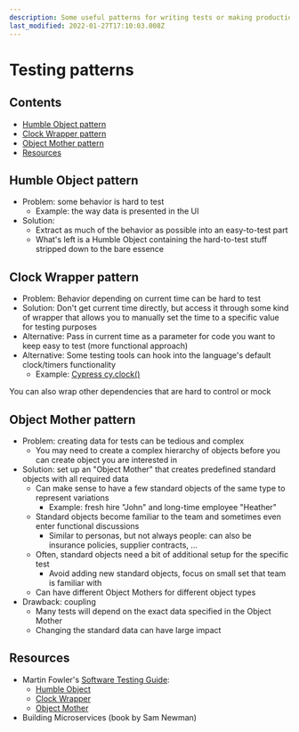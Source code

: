 ```yaml
---
description: Some useful patterns for writing tests or making production code more testable
last_modified: 2022-01-27T17:10:03.008Z
---
```


# Testing patterns

## Contents

-   [Humble Object pattern](#humble-object-pattern)
-   [Clock Wrapper pattern](#clock-wrapper-pattern)
-   [Object Mother pattern](#object-mother-pattern)
-   [Resources](#resources)

## Humble Object pattern

-   Problem: some behavior is hard to test
    -   Example: the way data is presented in the UI
-   Solution:
    -   Extract as much of the behavior as possible into an easy-to-test part
    -   What's left is a Humble Object containing the hard-to-test stuff stripped down to the bare essence

## Clock Wrapper pattern

-   Problem: Behavior depending on current time can be hard to test
-   Solution: Don't get current time directly, but access it through some kind of wrapper that allows you to manually set the time to a specific value for testing purposes
-   Alternative: Pass in current time as a parameter for code you want to keep easy to test (more functional approach)
-   Alternative: Some testing tools can hook into the language's default clock/timers functionality
    -   Example: [Cypress cy.clock()](https://docs.cypress.io/guides/guides/stubs-spies-and-clocks#Clock)

You can also wrap other dependencies that are hard to control or mock

## Object Mother pattern

-   Problem: creating data for tests can be tedious and complex
    -   You may need to create a complex hierarchy of objects before you can create object you are interested in
-   Solution: set up an "Object Mother" that creates predefined standard objects with all required data
    -   Can make sense to have a few standard objects of the same type to represent variations
        -   Example: fresh hire "John" and long-time employee "Heather"
    -   Standard objects become familiar to the team and sometimes even enter functional discussions
        -   Similar to personas, but not always people: can also be insurance policies, supplier contracts, ...
    -   Often, standard objects need a bit of additional setup for the specific test
        -   Avoid adding new standard objects, focus on small set that team is familiar with
    -   Can have different Object Mothers for different object types
-   Drawback: coupling
    -   Many tests will depend on the exact data specified in the Object Mother
    -   Changing the standard data can have large impact

## Resources

-   Martin Fowler's [Software Testing Guide](https://martinfowler.com/testing/):
    -   [Humble Object](https://martinfowler.com/bliki/HumbleObject.html)
    -   [Clock Wrapper](https://martinfowler.com/bliki/ClockWrapper.html)
    -   [Object Mother](https://martinfowler.com/bliki/ObjectMother.html)
-   Building Microservices (book by Sam Newman)
